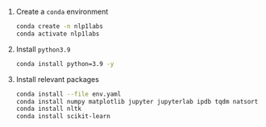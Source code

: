 1. Create a `conda` environment
   ```bash
   conda create -n nlp1labs
   conda activate nlp1labs
   ```
2. Install `python3.9`
   ```bash
   conda install python=3.9 -y
   ```
3. Install relevant packages
   ```bash
   conda install --file env.yaml
   conda install numpy matplotlib jupyter jupyterlab ipdb tqdm natsort
   conda install nltk
   conda install scikit-learn
   ```
<!-- 4. Download data
   ```bash
   cd lab1/
   mkdir data/
   cd data/
   wget https://gist.githubusercontent.com/bastings/d47423301cca214e3930061a5a75e177/raw/5113687382919e22b1f09ce71a8fecd1687a5760/reviews.json
   ``` -->